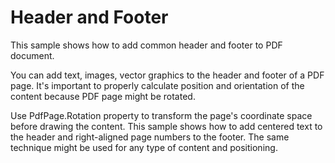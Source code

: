 # Header and Footer
This sample shows how to add common header and footer to PDF document.

You can add text, images, vector graphics to the header and footer of a PDF page. It's important to properly calculate position and orientation of the content because PDF page might be rotated.

Use PdfPage.Rotation property to transform the page's coordinate space before drawing the content. This sample shows how to add centered text to the header and right-aligned page numbers to the footer. The same technique might be used for any type of content and positioning.
